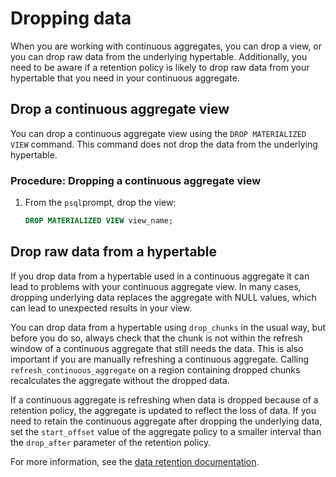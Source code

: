 # Dropping data
When you are working with continuous aggregates, you can drop a view, or you can
drop raw data from the underlying hypertable. Additionally, you need to be aware
if a retention policy is likely to drop raw data from your hypertable that you
need in your continuous aggregate.

## Drop a continuous aggregate view
You can drop a continuous aggregate view using the `DROP MATERIALIZED VIEW`
command. This command does not drop the data from the underlying hypertable.

### Procedure: Dropping a continuous aggregate view
1.  From the `psql`prompt, drop the view:
    ```sql
    DROP MATERIALIZED VIEW view_name;
    ```

## Drop raw data from a hypertable
If you drop data from a hypertable used in a continuous aggregate it can lead to
problems with your continuous aggregate view. In many cases, dropping underlying
data replaces the aggregate with NULL values, which can lead to unexpected
results in your view.

You can drop data from a hypertable using `drop_chunks` in the usual way, but
before you do so, always check that the chunk is not within the refresh window
of a continuous aggregate that still needs the data. This is also important if
you are manually refreshing a continuous aggregate. Calling
`refresh_continuous_aggregate` on a region containing dropped chunks
recalculates the aggregate without the dropped data.

If a continuous aggregate is refreshing when data is dropped because of a
retention policy, the aggregate is updated to reflect the loss of data. If you
need to retain the continuous aggregate after dropping the underlying data, set
the `start_offset` value of the aggregate policy to a smaller interval than the
`drop_after` parameter of the retention policy.

For more information, see the
[data retention documentation][data-retention-with-continuous-aggregates]. 

[api-drop-chunks]: /api/:currentVersion:/hypertable/drop_chunks
[data-retention-with-continuous-aggregates]: /how-to-guides/data-retention/data-retention-with-continuous-aggregates
[api-add-retention-policy]: /api/:currentVersion:/data-retention/add_retention_policy

